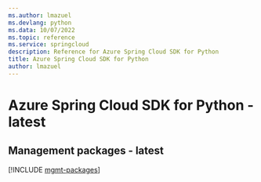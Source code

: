 ```yaml
---
ms.author: lmazuel
ms.devlang: python
ms.data: 10/07/2022
ms.topic: reference
ms.service: springcloud
description: Reference for Azure Spring Cloud SDK for Python
title: Azure Spring Cloud SDK for Python
author: lmazuel
---
```

# Azure Spring Cloud SDK for Python - latest

## Management packages - latest
[!INCLUDE [mgmt-packages](spring-cloud-mgmt-index.md)]